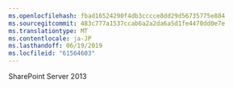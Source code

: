 ```yaml
---
ms.openlocfilehash: fbad16524290f4db3cccce8dd29d56735775e884
ms.sourcegitcommit: 483c777a1537ccab6a2a2da6a5d1fe4470dd0e7e
ms.translationtype: MT
ms.contentlocale: ja-JP
ms.lasthandoff: 06/19/2019
ms.locfileid: "61564603"
---
```

SharePoint Server 2013